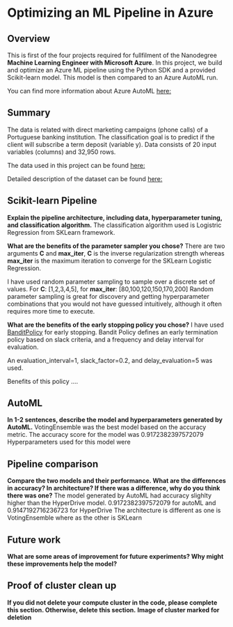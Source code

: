 # Optimizing an ML Pipeline in Azure

## Overview
This is first of the four projects required for fullfilment of the Nanodegree **Machine Learning Engineer with Microsoft Azure**.
In this project, we build and optimize an Azure ML pipeline using the Python SDK and a provided Scikit-learn model.
This model is then compared to an Azure AutoML run.

You can find more information about Azure AutoML [here:](https://docs.microsoft.com/en-us/azure/machine-learning/concept-automated-ml)

## Summary
The data is related with direct marketing campaigns (phone calls) of a Portuguese banking institution. The classification goal is to predict if the client will subscribe a term deposit (variable y). Data consists of 20 input variables (columns) and 32,950 rows.

The data used in this project can be found [here:](https://automlsamplenotebookdata.blob.core.windows.net/automl-sample-notebook-data/bankmarketing_train.csv)

Detailed description of the dataset can be found [here:](https://archive.ics.uci.edu/ml/datasets/bank+marketing)

## Scikit-learn Pipeline
**Explain the pipeline architecture, including data, hyperparameter tuning, and classification algorithm.**
The classification algorithm used is Logistric Regression from SKLearn framework.

**What are the benefits of the parameter sampler you chose?**
There are two arguments **C** and **max_iter**, **C** is the inverse regularization strength whereas **max_iter** is the maximum iteration to converge for the SKLearn Logistic Regression.

I have used random parameter sampling to sample over a discrete set of values. For **C**: \[1,2,3,4,5], for **max_iter**: \[80,100,120,150,170,200]
Random parameter sampling is great for discovery and getting hyperparameter combinations that you would not have guessed intuitively, although it often requires more time to execute.

**What are the benefits of the early stopping policy you chose?**
I have used [BanditPolicy](https://docs.microsoft.com/en-us/python/api/azureml-train-core/azureml.train.hyperdrive.banditpolicy?view=azure-ml-py) for early stopping. Bandit Policy defines an early termination policy based on slack criteria, and a frequency and delay interval for evaluation.

An evaluation_interval=1, slack_factor=0.2, and delay_evaluation=5 was used.

Benefits of this policy ....

## AutoML
**In 1-2 sentences, describe the model and hyperparameters generated by AutoML.**
VotingEnsemble was the best model based on the accuracy metric. The accuracy score for the model was 0.9172382397572079
Hyperparameters used for this model were 

## Pipeline comparison
**Compare the two models and their performance. What are the differences in accuracy? In architecture? If there was a difference, why do you think there was one?**
The model generated by AutoML had accuracy slighlty higher than the HyperDrive model. 0.9172382397572079 for autoML and 0.9147192716236723 for HyperDrive
The architecture is different as one is VotingEnsemble where as the other is SKLearn

## Future work
**What are some areas of improvement for future experiments? Why might these improvements help the model?**

## Proof of cluster clean up
**If you did not delete your compute cluster in the code, please complete this section. Otherwise, delete this section.**
**Image of cluster marked for deletion**
